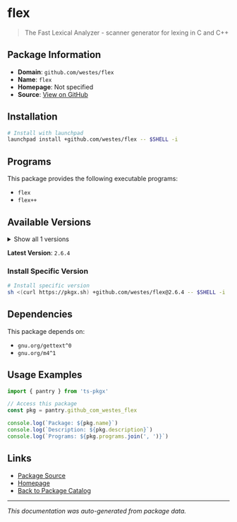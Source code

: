 # flex

> The Fast Lexical Analyzer - scanner generator for lexing in C and C++

## Package Information

- **Domain**: `github.com/westes/flex`
- **Name**: `flex`
- **Homepage**: Not specified
- **Source**: [View on GitHub](https://github.com/pkgxdev/pantry/tree/main/projects/github.com/westes/flex/package.yml)

## Installation

```bash
# Install with launchpad
launchpad install +github.com/westes/flex -- $SHELL -i
```

## Programs

This package provides the following executable programs:

- `flex`
- `flex++`

## Available Versions

<details>
<summary>Show all 1 versions</summary>

- `2.6.4`

</details>

**Latest Version**: `2.6.4`

### Install Specific Version

```bash
# Install specific version
sh <(curl https://pkgx.sh) +github.com/westes/flex@2.6.4 -- $SHELL -i
```

## Dependencies

This package depends on:

- `gnu.org/gettext^0`
- `gnu.org/m4^1`

## Usage Examples

```typescript
import { pantry } from 'ts-pkgx'

// Access this package
const pkg = pantry.github_com_westes_flex

console.log(`Package: ${pkg.name}`)
console.log(`Description: ${pkg.description}`)
console.log(`Programs: ${pkg.programs.join(', ')}`)
```

## Links

- [Package Source](https://github.com/pkgxdev/pantry/tree/main/projects/github.com/westes/flex/package.yml)
- [Homepage](#)
- [Back to Package Catalog](../package-catalog.md)

---

*This documentation was auto-generated from package data.*

